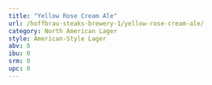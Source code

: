 ```yaml
---
title: "Yellow Rose Cream Ale"
url: /hoffbrau-steaks-brewery-1/yellow-rose-cream-ale/
category: North American Lager
style: American-Style Lager
abv: 0
ibu: 0
srm: 0
upc: 0
---
```


